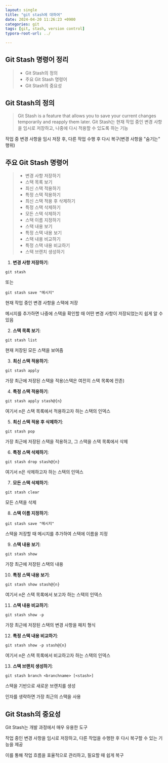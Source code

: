 ```yaml
---
layout: single
title: "git stash에 대하여"
date: 2024-04-20 11:26:23 +0900
categories: git
tags: [git, stash, version control]
typora-root-url: ../

---
```


## Git Stash 명령어 정리

> - Git Stash의 정의
> - 주요 Git Stash 명령어
> - Git Stash의 중요성

## Git Stash의 정의

> Git Stash is a feature that allows you to save your current changes temporarily and reapply them later.
> Git Stash는 현재 작업 중인 변경 사항을 임시로 저장하고, 나중에 다시 적용할 수 있도록 하는 기능

작업 중 변경 사항을 임시 저장 후, 다른 작업 수행 후 다시 복구(변경 사항을 "숨기는" 행위)

## 주요 Git Stash 명령어

> - 변경 사항 저장하기
> - 스택 목록 보기
> - 최신 스택 적용하기
> - 특정 스택 적용하기
> - 최신 스택 적용 후 삭제하기
> - 특정 스택 삭제하기
> - 모든 스택 삭제하기
> - 스택 이름 지정하기
> - 스택 내용 보기
> - 특정 스택 내용 보기
> - 스택 내용 비교하기
> - 특정 스택 내용 비교하기
> - 스택 브랜치 생성하기

1. **변경 사항 저장하기**:
```
git stash
```
또는
```
git stash save "메시지"
```
현재 작업 중인 변경 사항을 스택에 저장

메시지를 추가하면 나중에 스택을 확인할 때 어떤 변경 사항이 저장되었는지 쉽게 알 수 있음

2. **스택 목록 보기**:
```
git stash list
```
현재 저장된 모든 스택을 보여줌

3. **최신 스택 적용하기**:
```
git stash apply
```
가장 최근에 저장된 스택을 적용(스택은 여전히 스택 목록에 잔존)

4. **특정 스택 적용하기**:
```
git stash apply stash@{n}
```
여기서 n은 스택 목록에서 적용하고자 하는 스택의 인덱스

5. **최신 스택 적용 후 삭제하기**:
```
git stash pop
```
가장 최근에 저장된 스택을 적용하고, 그 스택을 스택 목록에서 삭제

6. **특정 스택 삭제하기**:
```
git stash drop stash@{n}
```
여기서 n은 삭제하고자 하는 스택의 인덱스

7. **모든 스택 삭제하기**:
```
git stash clear
```
모든 스택을 삭제

8. **스택 이름 지정하기**:
```
git stash save "메시지"
```
스택을 저장할 때 메시지를 추가하여 스택에 이름을 지정

9. **스택 내용 보기**:
```
git stash show
```
가장 최근에 저장된 스택의 내용

10. **특정 스택 내용 보기**:
```
git stash show stash@{n}
```
여기서 n은 스택 목록에서 보고자 하는 스택의 인덱스

11. **스택 내용 비교하기**:
```
git stash show -p
```
가장 최근에 저장된 스택의 변경 사항을 패치 형식

12. **특정 스택 내용 비교하기**:
```
git stash show -p stash@{n}
```
여기서 n은 스택 목록에서 비교하고자 하는 스택의 인덱스

13. **스택 브랜치 생성하기**:
```
git stash branch <branchname> [<stash>]
```
스택을 기반으로 새로운 브랜치를 생성

<stash> 인자를 생략하면 가장 최근의 스택을 사용

## Git Stash의 중요성

Git Stash는 개발 과정에서 매우 유용한 도구

작업 중인 변경 사항을 임시로 저장하고, 다른 작업을 수행한 후 다시 복구할 수 있는 기능을 제공

이를 통해 작업 흐름을 효율적으로 관리하고, 필요할 때 쉽게 복구

<br>